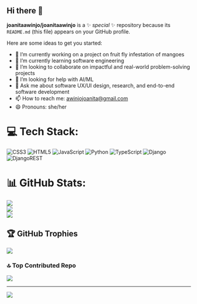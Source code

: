 ## Hi there 👋


**joanitaawinjo/joanitaawinjo** is a ✨ _special_ ✨ repository because its `README.md` (this file) appears on your GitHub profile.

Here are some ideas to get you started:

- 🔭 I’m currently working on a project on fruit fly infestation of mangoes
- 🌱 I’m currently learning software engineering 
- 👯 I’m looking to collaborate on impactful and real-world problem-solving projects
- 🤔 I’m looking for help with AI/ML
- 💬 Ask me about software UX/UI design, research, and end-to-end software development
- 📫 How to reach me: awinjojoanita@gmail.com
- 😄 Pronouns: she/her





# 💻 Tech Stack:
![CSS3](https://img.shields.io/badge/css3-%231572B6.svg?style=for-the-badge&logo=css3&logoColor=white) ![HTML5](https://img.shields.io/badge/html5-%23E34F26.svg?style=for-the-badge&logo=html5&logoColor=white) ![JavaScript](https://img.shields.io/badge/javascript-%23323330.svg?style=for-the-badge&logo=javascript&logoColor=%23F7DF1E) ![Python](https://img.shields.io/badge/python-3670A0?style=for-the-badge&logo=python&logoColor=ffdd54) ![TypeScript](https://img.shields.io/badge/typescript-%23007ACC.svg?style=for-the-badge&logo=typescript&logoColor=white) ![Django](https://img.shields.io/badge/django-%23092E20.svg?style=for-the-badge&logo=django&logoColor=white) ![DjangoREST](https://img.shields.io/badge/DJANGO-REST-ff1709?style=for-the-badge&logo=django&logoColor=white&color=ff1709&labelColor=gray)
# 📊 GitHub Stats:
![](https://github-readme-stats.vercel.app/api?username=joanitaawinjo&theme=dark&hide_border=false&include_all_commits=false&count_private=false)<br/>
![](https://nirzak-streak-stats.vercel.app/?user=joanitaawinjo&theme=dark&hide_border=false)<br/>
![](https://github-readme-stats.vercel.app/api/top-langs/?username=joanitaawinjo&theme=dark&hide_border=false&include_all_commits=false&count_private=false&layout=compact)

## 🏆 GitHub Trophies
![](https://github-profile-trophy.vercel.app/?username=joanitaawinjo&theme=radical&no-frame=false&no-bg=true&margin-w=4)

### 🔝 Top Contributed Repo
![](https://github-contributor-stats.vercel.app/api?username=joanitaawinjo&limit=5&theme=dark&combine_all_yearly_contributions=true)

---
[![](https://visitcount.itsvg.in/api?id=joanitaawinjo&icon=0&color=0)](https://visitcount.itsvg.in)

<!-- Proudly created with GPRM ( https://gprm.itsvg.in ) -->
